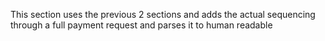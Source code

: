 This section uses the previous 2 sections and adds the actual sequencing through a full payment request and parses it to human readable